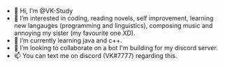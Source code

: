 - 👋 Hi, I’m @VK-Study
- 👀 I’m interested in coding, reading novels, self improvement, learning new langauges (programming and linguistics), composing music and annoying my sister (my favourite one XD).
- 🌱 I’m currently learning java and c++.
- 💞️ I’m looking to collaborate on a bot I'm building for my discord server. 
- 📫 You can text me on discord (VK#7777) regarding this. 

<!---
VK-Study/VK-Study is a ✨ special ✨ repository because its `README.md` (this file) appears on your GitHub profile.
You can click the Preview link to take a look at your changes.
--->
